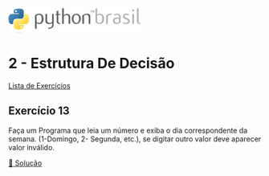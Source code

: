 ![pythonbrasil_logo](../../logo_pythonBrasil.png)

# 2 - Estrutura De Decisão 
[Lista de Exercícios](../../README.md)

## Exercício 13

Faça um Programa que leia um número e exiba o dia correspondente da semana. (1-Domingo, 2- Segunda, etc.), se digitar outro valor deve aparecer valor inválido.

[:page_with_curl: Solução](__init__.py)
